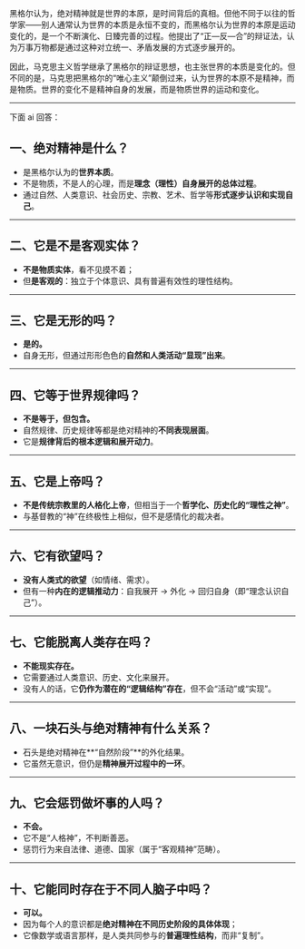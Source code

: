 
黑格尔认为，绝对精神就是世界的本原，是时间背后的真相。但他不同于以往的哲学家——别人通常认为世界的本质是永恒不变的，而黑格尔认为世界的本原是运动变化的，是一个不断演化、日臻完善的过程。他提出了“正—反—合”的辩证法，认为万事万物都是通过这种对立统一、矛盾发展的方式逐步展开的。

因此，马克思主义哲学继承了黑格尔的辩证思想，也主张世界的本质是变化的。但不同的是，马克思把黑格尔的“唯心主义”颠倒过来，认为世界的本原不是精神，而是物质。世界的变化不是精神自身的发展，而是物质世界的运动和变化。

----

下面 ai 回答：

## 一、绝对精神是什么？

* 是黑格尔认为的**世界本质**。
* 不是物质，不是人的心理，而是**理念（理性）自身展开的总体过程**。
* 通过自然、人类意识、社会历史、宗教、艺术、哲学等**形式逐步认识和实现自己**。

---

## 二、它是不是客观实体？

* **不是物质实体**，看不见摸不着；
* 但**是客观的**：独立于个体意识、具有普遍有效性的理性结构。

---

## 三、它是无形的吗？

* **是的。**
* 自身无形，但通过形形色色的**自然和人类活动“显现”出来**。

---

## 四、它等于世界规律吗？

* **不是等于，但包含。**
* 自然规律、历史规律等都是绝对精神的**不同表现层面**。
* 它是**规律背后的根本逻辑和展开动力**。

---

## 五、它是上帝吗？

* **不是传统宗教里的人格化上帝**，但相当于一个**哲学化、历史化的“理性之神”**。
* 与基督教的“神”在终极性上相似，但不是感情化的裁决者。

---

## 六、它有欲望吗？

* **没有人类式的欲望**（如情绪、需求）。
* 但有一种**内在的逻辑推动力**：自我展开 → 外化 → 回归自身（即“理念认识自己”）。

---

## 七、它能脱离人类存在吗？

* **不能现实存在。**
* 它需要通过人类意识、历史、文化来展开。
* 没有人的话，它**仍作为潜在的“逻辑结构”存在**，但不会“活动”或“实现”。

---

## 八、一块石头与绝对精神有什么关系？

* 石头是绝对精神在\*\*“自然阶段”\*\*的外化结果。
* 它虽然无意识，但仍是**精神展开过程中的一环**。

---

## 九、它会惩罚做坏事的人吗？

* **不会。**
* 它不是“人格神”，不判断善恶。
* 惩罚行为来自法律、道德、国家（属于“客观精神”范畴）。

---

## 十、它能同时存在于不同人脑子中吗？

* **可以。**
* 因为每个人的意识都是**绝对精神在不同历史阶段的具体体现**；
* 它像数学或语言那样，是人类共同参与的**普遍理性结构**，而非“复制”。
